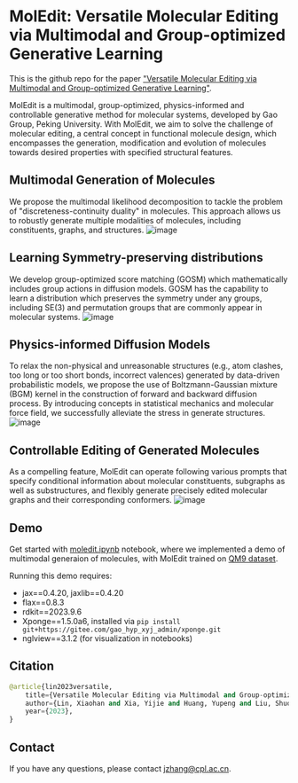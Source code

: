 # MolEdit: Versatile Molecular Editing via Multimodal and Group-optimized Generative Learning

This is the github repo for the paper ["Versatile Molecular Editing via Multimodal and Group-optimized Generative Learning"](https://doi.org/10.26434/chemrxiv-2023-j2n6l).

MolEdit is a multimodal, group-optimized, physics-informed and controllable generative method for molecular systems, developed by Gao Group, Peking University. With MolEdit, we aim to solve the challenge of molecular editing, a central concept in functional molecule design, which encompasses the generation, modification and evolution of molecules towards desired properties with specified structural features.

## Multimodal Generation of Molecules 
We propose the multimodal likelihood decomposition to tackle the problem of "discreteness-continuity duality" in molecules. This approach allows us to robustly generate multiple modalities of molecules, including constituents, graphs, and structures.
![image](https://github.com/issacAzazel/MolEdit/blob/main/figs/generation_example.png)

## 

## Learning Symmetry-preserving distributions
We develop group-optimized score matching (GOSM) which mathematically includes group actions in diffusion models. GOSM has the capability to learn a distribution which preserves the symmetry under any groups, including SE(3) and permutation groups that are commonly appear in molecular systems.
![image](https://github.com/issacAzazel/MolEdit/blob/main/figs/GOSM.png)

## Physics-informed Diffusion Models 
To relax the non-physical and unreasonable structures (e.g., atom clashes, too long or too short bonds, incorrect valences) generated by data-driven probabilistic models, we propose the use of Boltzmann-Gaussian mixture (BGM) kernel in the construction of forward and backward diffusion process. By introducing concepts in statistical mechanics and molecular force field, we successfully alleviate the stress in generate structures.
![image](https://github.com/issacAzazel/MolEdit/blob/main/figs/BGM.png)

## Controllable Editing of Generated Molecules
As a compelling feature, MolEdit can operate following various prompts that specify conditional information about molecular constituents, subgraphs as well as substructures, and flexibly generate precisely edited molecular graphs and their corresponding conformers.
![image](https://github.com/issacAzazel/MolEdit/blob/main/figs/editing.png)

## Demo

Get started with [moledit.ipynb](./moledit.ipynb) notebook, where we implemented a demo of multimodal generaion of molecules, with MolEdit trained on [QM9 dataset](www.nature.com/articles/sdata201422).

Running this demo requires: 
* jax==0.4.20, jaxlib==0.4.20
* flax==0.8.3
* rdkit==2023.9.6
* Xponge==1.5.0a6, installed via `pip install git+https://gitee.com/gao_hyp_xyj_admin/xponge.git`
* nglview==3.1.2 (for visualization in notebooks)

## Citation
```python
@article{lin2023versatile,
    title={Versatile Molecular Editing via Multimodal and Group-optimized Generative Learning},
    author={Lin, Xiaohan and Xia, Yijie and Huang, Yupeng and Liu, Shuo and Chen, Mengyun and Ni, Ningxi and Wang, Zidong and Gao, Yi Qin and Zhang, Jun},
    year={2023},
}
```

## Contact 
If you have any questions, please contact jzhang@cpl.ac.cn.